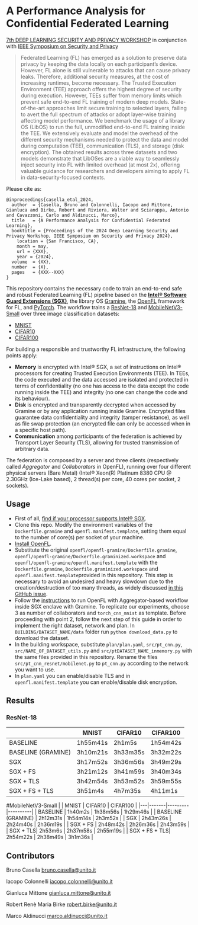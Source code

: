 # A Performance Analysis for Confidential Federated Learning

[7th DEEP LEARNING SECURITY AND PRIVACY WORKSHOP](https://dlsp2024.ieee-security.org/) in conjunction with [IEEE Symposium on Security and Privacy](https://www.ieee-security.org/TC/SP2024/)

> Federated Learning (FL) has emerged as a solution to preserve data privacy by keeping the data locally on each participant’s device. However, FL alone is still vulnerable to attacks that can cause privacy leaks. Therefore, additional security measures, at the cost of increasing runtimes, become necessary. The Trusted Execution Environment (TEE) approach offers the highest degree of security during execution. However, TEEs suffer from memory limits which prevent safe end-to-end FL training of modern deep models. State-of-the-art approaches limit secure training to selected layers, failing to avert the full spectrum of attacks or adopt layer-wise training affecting model performance. We benchmark the usage of a library OS (LibOS) to run the full, unmodified end-to-end FL training inside the TEE. We extensively evaluate and model the overhead of the different security mechanisms needed to protect the data and model during computation (TEE), communication (TLS), and storage (disk encryption). The obtained results across three datasets and two models demonstrate that LibOSes are a viable way to seamlessly inject security into FL with limited overhead (at most 2x), offering valuable guidance for researchers and developers aiming to apply FL in data-security-focused contexts.

Please cite as:
```
@inproceedings{casella_etal_2024,
  author  = {Casella, Bruno and Colonnelli, Iacopo and Mittone, Gianluca and Birke, Robert and Riviera, Walter and Sciarappa, Antonio and Cavazzoni, Carlo and Aldinucci, Marco},
  title   = {A Performance Analysis for Confidential Federated Learning},
  booktitle = {Proceedings of the 2024 Deep Learning Security and Privacy Workshop, IEEE Symposium on Security and Privacy 2024},
	location = {San Francisco, CA},
	month = may,
	url = {XXX},
	year = {2024},
  volume  = {XX},
  number  = {X},
  pages   = {XXX--XXX}
}
```

This repository contains the necessary code to train an end-to-end safe and robust Federated Learning (FL) pipeline based on the [**Intel&reg; Software Guard Extensions (SGX)**](https://www.intel.com/content/www/us/en/architecture-and-technology/software-guard-extensions.html), the library OS [Gramine](https://gramineproject.io/), the [OpenFL](https://openfl.readthedocs.io/en/latest/index.html) framework for FL, and [PyTorch](https://pytorch.org/). The workflow trains a [ResNet-18](https://pytorch.org/vision/main/models/generated/torchvision.models.resnet18.html) and [MobileNetV3-Small](https://pytorch.org/vision/main/models/generated/torchvision.models.mobilenet_v3_small.html) over three image classification datasets:
- [MNIST](http://yann.lecun.com/exdb/mnist/)
- [CIFAR10](https://www.cs.toronto.edu/~kriz/cifar.html)
- [CIFAR100](https://www.cs.toronto.edu/~kriz/cifar.html)

For building a responsible and trustworthy FL infrastructure, the following points apply:
- **Memory** is encrypted with Intel&reg; SGX, a set of instructions on Intel&reg; processors for creating Trusted Execution Environments (TEE). In TEEs, the code executed and the data accessed are isolated and protected in terms of confidentiality (no one has access to the data except the code running inside the TEE) and integrity (no one can change the code and its behaviour).
- **Disk** is encrypted and transparently decrypted when accessed by Gramine or by any application running inside Gramine. Encrypted files guarantee data confidentiality and integrity (tamper resistance), as well as file swap protection (an encrypted file can only be accessed when in a specific host path).
- **Communication** among participants of the federation is achieved by Transport Layer Security (TLS), allowing for trusted transmission of arbitrary data.

The federation is composed by a server and three clients (respectively called _Aggregator_ and _Collaborators_ in OpenFL), running over four different physical servers (Bare Metal) (Intel&reg; Xeon(R) Platinum 8380 CPU @ 2.30GHz (Ice-Lake based), 2 thread(s) per core, 40 cores per socket, 2 sockets).

## Usage
- First of all, [find if your processor supports Intel&reg; SGX](https://www.intel.com/content/www/us/en/support/articles/000028173/processors.html).
- Clone this repo. Modify the environment variables of the `Dockerfile.gramine` and `openfl.manifest.template`, setting them equal to the number of core(s) per socket of your machine.
- [Install OpenFL](https://openfl.readthedocs.io/en/latest/install.html).
- Substitute the original `openfl/openfl-gramine/Dockerfile.gramine`, `openfl/openfl-gramine/Dockerfile.graminized.workspace` and `openfl/openfl-gramine/openfl.manifest.template` with the `Dockerfile.gramine`, `Dockerfile.graminized.workspace` and `openfl.manifest.template`provided in this repository. This step is necessary to avoid an undesired and heavy slowdown due to the creation/destruction of too many threads, as widely discussed [in this GitHub issue](https://github.com/gramineproject/gramine/issues/1253). <!---Moreover, another source of slowdown has been identified in Gramine, which chooses a slow path in resolving the system calls. In a typical centralized Deep Learning scenario, this problem can be solved by compiling Gramine with patched libgomp. However, this solution seems not working in a federated setting. To run experiments with Gramine built with patched libgomp, please use Dockerfile.gramine.libgomp and Dockerfile.graminized.workspace.libgomp (rename and remove .libgomp)-->
- Follow the [instructions](https://github.com/securefederatedai/openfl/blob/develop/openfl-gramine/MANUAL.md) to run OpenFL with Aggregator-based workflow inside SGX enclave with Gramine. To replicate our experiments, choose 3 as number of collaborators and `torch_cnn_mnist` as template. Before proceeding with point 2, follow the next step of this guide in order to implement the right dataset, network and plan. In `BUILDING/DATASET_NAME/data` folder run `python download_data.py` to download the dataset.
- In the building workspace, substitute `plan/plan.yaml`, `src/pt_cnn.py`, `src/NAME_OF_DATASET_utils.py` and `src/ptDATASET_NAME_inmemory.py` with the same files provided in this repository. Rename the files `src/pt_cnn_resnet/mobilenet.py` to `pt_cnn.py` according to the network you want to use.
- In `plan.yaml` you can enable/disable TLS and in `openfl.manifest.template` you can enable/disable disk encryption. 

## Results
### ResNet-18
|   | MNIST | CIFAR10 | CIFAR100 |
|---|-------|---------|----------|
| BASELINE | 1h55m41s | 2h1m5s | 1h54m42s |
| BASELINE (GRAMINE)  | 3h10m21s | 3h33m35s | 3h32m22s |
| SGX | 3h17m52s | 3h36m56s | 3h49m29s |
| SGX + FS | 3h21m12s | 3h41m59s | 3h40m34s |
| SGX + TLS| 3h42m54s | 3h53m52s | 3h59m55s |
| SGX + FS + TLS| 3h51m4s | 4h7m35s | 4h11m1s |

#MobileNetV3-Small
|   | MNIST | CIFAR10 | CIFAR100 |
|---|-------|---------|----------|
| BASELINE | 1h40m2s | 1h38m56s | 1h29m46s |
| BASELINE (GRAMINE)  | 2h12m31s | 1h54m14s | 2h3m52s |
| SGX | 2h43m26s | 2h24m40s | 2h36m19s |
| SGX + FS | 2h48m42s | 2h26m36s | 2h43m59s |
| SGX + TLS| 2h53m6s | 2h37m58s | 2h55m19s |
| SGX + FS + TLS| 2h54m22s | 2h38m49s | 3h1m36s |


## Contributors
Bruno Casella <bruno.casella@unito.it>  

Iacopo Colonnelli <iacopo.colonnelli@unito.it> 

Gianluca Mittone <gianluca.mittone@unito.it> 

Robert Renè Maria Birke <robert.birke@unito.it> 

Marco Aldinucci <marco.aldinucci@unito.it>   

